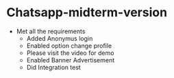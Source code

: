# Chatsapp-midterm-version
- Met all the requirements 
  - Added Anonymus login
  - Enabled option change profile
  - Please visit the video for demo
  - Enabled Banner Advertisement
  - Did Integration test
  
